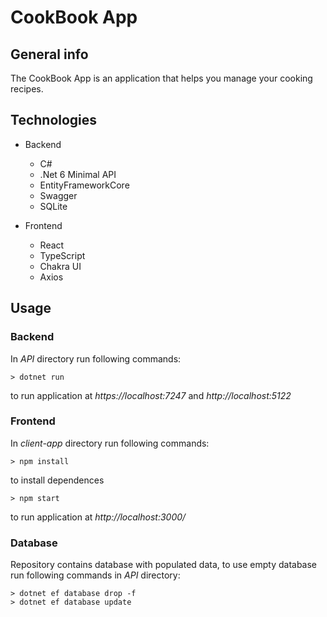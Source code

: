 # CookBook App

## General info
The CookBook App is an application that helps you manage your cooking recipes.

## Technologies
-  Backend
    - C#
    - .Net 6 Minimal API
    - EntityFrameworkCore
    - Swagger
    - SQLite

- Frontend
    - React
    - TypeScript
    - Chakra UI
    - Axios
    
## Usage

### Backend
In _API_ directory run following commands:
```console
> dotnet run
```
to run application at _https://localhost:7247_ and _http://localhost:5122_

### Frontend
In _client-app_ directory run following commands:
```console
> npm install
```
to install dependences 
```console
> npm start
```
to run application at _http://localhost:3000/_
 
### Database
Repository contains database with populated data, to use empty database run following commands in _API_ directory:
```console
> dotnet ef database drop -f
> dotnet ef database update
```